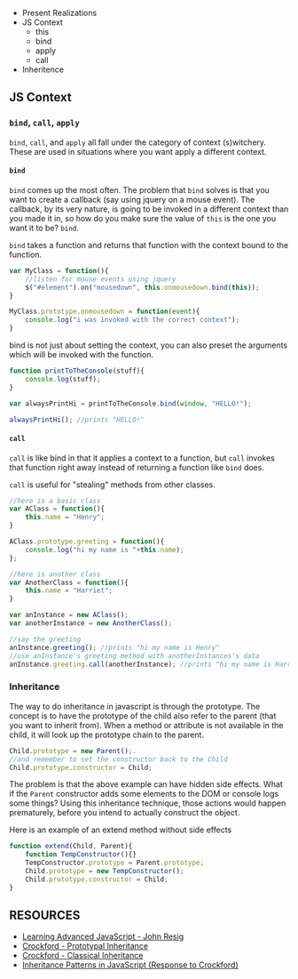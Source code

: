 * Present Realizations
* JS Context
	* this
	* bind
	* apply
	* call
* Inheritence

## JS Context

### `bind`, `call`, `apply`

`bind`, `call`, and `apply` all fall under the category of context (s)witchery. These are used in situations where you want apply a different context. 

#### `bind`

`bind` comes up the most often. The problem that `bind` solves is that you want to create a callback (say using jquery on a mouse event). The callback, by its very nature, is going to be invoked in a different context than you made it in, so how do you make sure the value of `this` is the one you want it to be? `bind`. 

`bind` takes a function and returns that function with the context bound to the function. 

```javascript
var MyClass = function(){
	//listen for mouse events using jquery
	$("#element").on("mousedown", this.onmousedown.bind(this));
}

MyClass.prototype.onmousedown = function(event){
	console.log("i was invoked with the correct context");
}
```

bind is not just about setting the context, you can also preset the arguments which will be invoked with the function. 

```javascript
function printToTheConsole(stuff){
	console.log(stuff);
}

var alwaysPrintHi = printToTheConsole.bind(window, "HELLO!");

alwaysPrintHi(); //prints "HELLO!"

```

#### `call`

`call` is like bind in that it applies a context to a function, but `call` invokes that function right away instead of returning a function like `bind` does. 

`call` is useful for "stealing" methods from other classes. 

```javascript
//here is a basic class
var AClass = function(){
	this.name = "Henry";
}

AClass.prototype.greeting = function(){
	console.log("hi my name is "+this.name);
};

//here is another class
var AnotherClass = function(){
	this.name = "Harriet";	
}

var anInstance = new AClass();
var anotherInstance = new AnotherClass();

//say the greeting
anInstance.greeting(); //prints "hi my name is Henry"
//use anInstance's greeting method with anotherInstances's data
anInstance.greeting.call(anotherInstance); //prints "hi my name is Harriet"
```

### Inheritance

The way to do inheritance in javascript is through the prototype. The concept is to have the prototype of the child also refer to the parent (that you want to inherit from). When a method or attribute is not available in the child, it will look up the prototype chain to the parent. 

```javascript
Child.prototype = new Parent();.
//and remember to set the constructor back to the Child
Child.prototype.constructor = Child;
```

The problem is that the above example can have hidden side effects. What if the `Parent` constructor adds some elements to the DOM or console logs some things? Using this inheritance technique, those actions would happen prematurely, before you intend to actually construct the object. 

Here is an example of an extend method without side effects

```javascript
function extend(Child, Parent){
	function TempConstructor(){}
	TempConstructor.prototype = Parent.prototype;
	Child.prototype = new TempConstructor();
	Child.prototype.constructor = Child;
}
```

## RESOURCES

* [Learning Advanced JavaScript - John Resig](http://ejohn.org/apps/learn/)
* [Crockford - Prototypal Inheritance](http://javascript.crockford.com/prototypal.html)
* [Crockford - Classical Inheritance](http://javascript.crockford.com/inheritance.html)
* [Inheritance Patterns in JavaScript (Response to Crockford)](http://www.bolinfest.com/javascript/inheritance.php)